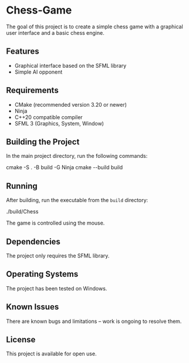 # Chess-Game

The goal of this project is to create a simple chess game with a graphical user interface and a basic chess engine.

## Features

- Graphical interface based on the SFML library
- Simple AI opponent

## Requirements

- CMake (recommended version 3.20 or newer)
- Ninja
- C++20 compatible compiler
- SFML 3 (Graphics, System, Window)

## Building the Project

In the main project directory, run the following commands:

cmake -S . -B build -G Ninja cmake --build build


## Running

After building, run the executable from the `build` directory:

./build/Chess


The game is controlled using the mouse.

## Dependencies

The project only requires the SFML library.

## Operating Systems

The project has been tested on Windows.

## Known Issues

There are known bugs and limitations – work is ongoing to resolve them.

## License

This project is available for open use.
